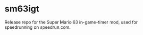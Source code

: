 # sm63igt
Release repo for the Super Mario 63 in-game-timer mod, used for speedrunning on speedrun.com.

